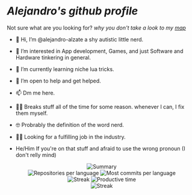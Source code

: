# *Alejandro's github profile*
Not sure what are you looking for?
*why you don't take a look to my [map](https://github.com/alejandro-alzate/repo-map)*

- 👋 Hi, I’m @alejandro-alzate a shy autistic little nerd.
- 👀 I’m interested in App development, Games, and just Software and Hardware tinkering in general.
- 🌱 I’m currently learning niche lua tricks.
- 💞️ I’m open to help and get helped.
- 📫 Dm me here.
- 🤷‍♂ Breaks stuff all of the time for some reason. whenever I can, I fix them myself.
- 🤓 Probrably the definition of the word nerd.
- 👨‍💻 Looking for a fulfilling job in the industry.

- He/Him If you're on that stuff and afraid to use the wrong pronoun (I don't relly mind)


<div align="center">
	<img src="http://github-profile-summary-cards.vercel.app/api/cards/profile-details?username=alejandro-alzate&theme=2077" alt="Summary"/>
</div>

<div align="center">
	<img src="http://github-profile-summary-cards.vercel.app/api/cards/repos-per-language?username=alejandro-alzate&theme=2077" alt="Repositories per language"/>
	<img src="http://github-profile-summary-cards.vercel.app/api/cards/most-commit-language?username=alejandro-alzate&theme=2077" alt="Most commits per language"/>
</div>
<div align="center">
	<img src="http://github-profile-summary-cards.vercel.app/api/cards/stats?username=alejandro-alzate&theme=2077" alt="Streak"/>
	<img src="http://github-profile-summary-cards.vercel.app/api/cards/productive-time?username=alejandro-alzate&theme=2077&utcOffset=-5" alt="Productive time"/>
</div>
<div align="center">
	<img src="https://streak-stats.demolab.com?user=alejandro-alzate&theme=burnt-neon&hide_border=true&card_width=700&card_height=200" alt="Streak"/>
</div>
